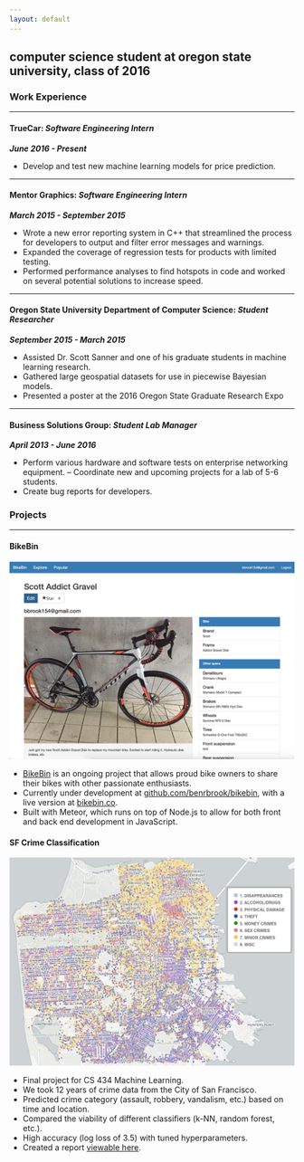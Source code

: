 ```yaml
---
layout: default
---
```


## computer science student at oregon state university, class of 2016

### Work Experience

---

#### TrueCar: *Software Engineering Intern*

**_June 2016 - Present_**

* Develop and test new machine learning models for price prediction.

---

#### Mentor Graphics: *Software Engineering Intern*

**_March 2015 - September 2015_**

* Wrote a new error reporting system in C++ that streamlined the process for developers to output and filter error messages and warnings.
* Expanded the coverage of regression tests for products with limited testing.
* Performed performance analyses to find hotspots in code and worked on several potential
solutions to increase speed.

---

#### Oregon State University Department of Computer Science: *Student Researcher*

**_September 2015 - March 2015_**

* Assisted Dr. Scott Sanner and one of his graduate students in machine learning research. 
* Gathered large geospatial datasets for use in piecewise Bayesian models.
* Presented a poster at the 2016 Oregon State Graduate Research Expo

---

#### Business Solutions Group: *Student Lab Manager*

**_April 2013 - June 2016_**

* Perform various hardware and software tests on enterprise networking equipment. – Coordinate new and upcoming projects for a lab of 5-6 students.
* Create bug reports for developers.



### Projects

---

#### BikeBin

![Bikebin page](images/bikebin.png)

* [BikeBin](http://bikebin.co) is an ongoing project that allows proud bike owners to share their bikes with other passionate enthusiasts.
* Currently under development at [github.com/benrbrook/bikebin](https://github.com/benrbrook/bikebin), with a live version at [bikebin.co](http://bikebin.co).
* Built with Meteor, which runs on top of Node.js to allow for both front and back end development in JavaScript.


#### SF Crime Classification

![SF Crime](images/sfcrimeviz.png)

* Final project for CS 434 Machine Learning.
* We took 12 years of crime data from the City of San Francisco.
* Predicted crime category (assault, robbery, vandalism, etc.) based on time and location.
* Compared the viability of different classifiers (k-NN, random forest, etc.).
* High accuracy (log loss of 3.5) with tuned hyperparameters. 
* Created a report [viewable here](documents/san-francisco-crime.pdf). 


